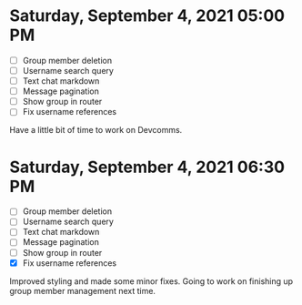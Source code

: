 # Saturday, September 4, 2021 05:00 PM
- [ ] Group member deletion
- [ ] Username search query
- [ ] Text chat markdown
- [ ] Message pagination
- [ ] Show group in router
- [ ] Fix username references

Have a little bit of time to work on Devcomms.

# Saturday, September 4, 2021 06:30 PM
- [ ] Group member deletion
- [ ] Username search query
- [ ] Text chat markdown
- [ ] Message pagination
- [ ] Show group in router
- [X] Fix username references

Improved styling and made some minor fixes.
Going to work on finishing up group member management next time.
